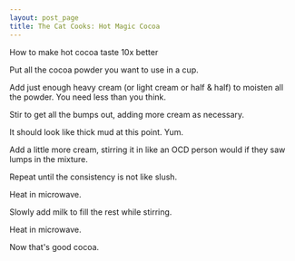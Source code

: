 ```yaml
---
layout: post_page
title: The Cat Cooks: Hot Magic Cocoa
---
```


How to make hot cocoa taste 10x better



Put all the cocoa powder you want to use in a cup.

Add just enough heavy cream (or light cream or half & half) to moisten all the powder. You need less than you think.

Stir to get all the bumps out, adding more cream as necessary.

It should look like thick mud at this point. Yum.

Add a little more cream, stirring it in like an OCD person would if they saw lumps in the mixture.

Repeat until the consistency is not like slush.

Heat in microwave.

Slowly add milk to fill the rest while stirring.

Heat in microwave.

Now that's good cocoa.